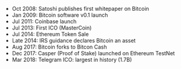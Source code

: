 * Oct 2008: Satoshi publishes first whitepaper on Bitcoin
* Jan 2009: Bitcoin software v0.1 launch
* Jul 2011: Coinbase launch
* Jul 2013: First ICO (MasterCoin)
* Jul 2014: Ethereum Token Sale
* Late 2014: IRS guidance declares Bitcoin an asset 
* Aug 2017: Bitcoin forks to Bitcon Cash
* Dec 2017: Casper (Proof of Stake) launched on Ethereum TestNet
* Mar 2018: Telegram ICO: largest in history (1.7B)
